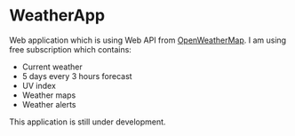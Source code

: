 # WeatherApp

Web application which is using Web API from [OpenWeatherMap](https://openweathermap.org/). I am using free subscription which contains:
- Current weather
- 5 days every 3 hours forecast
- UV index
- Weather maps
- Weather alerts

This application is still under development.
